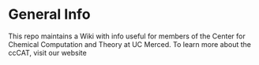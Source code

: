 # General Info
This repo maintains a Wiki with info useful for members of the Center for Chemical Computation and Theory at UC Merced. To learn more about the ccCAT, visit our website 
